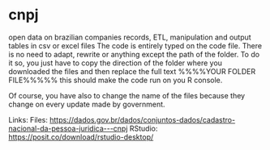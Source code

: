 # cnpj
open data on brazilian companies records, ETL, manipulation and output tables in csv or excel files
The code is entirely typed on the code file. There is no need to adapt, rewrite or anything except the path of the folder.
To do it so, you just have to copy the direction of the folder where you downloaded the files and then replace the full text
%%%%YOUR FOLDER FILE%%%%% this should make the code run on you R console.

Of course, you have also to change the name of the files because they change on every update made by government.

Links:
Files:
https://dados.gov.br/dados/conjuntos-dados/cadastro-nacional-da-pessoa-juridica---cnpj
RStudio:
https://posit.co/download/rstudio-desktop/
